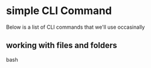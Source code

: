 # simple CLI Command

Below is a list of CLI commands that we'll use occasinally

## working with files and  folders
 bash

